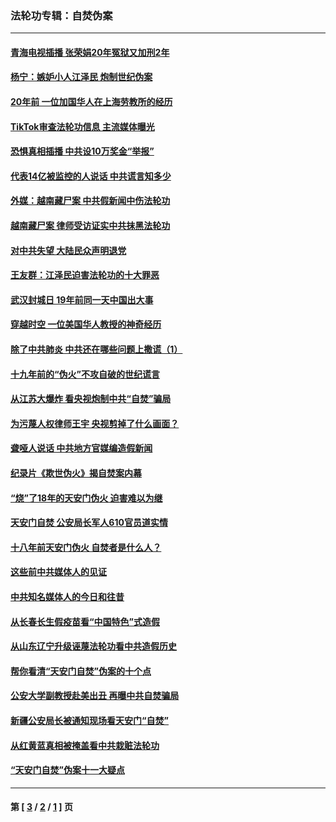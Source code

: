 ### 法轮功专辑：自焚伪案
---
#### [青海电视插播 张荣娟20年冤狱又加刑2年](../../pages/nf5562/n12738166.md?05180430) 
#### [杨宁：嫉妒小人江泽民 炮制世纪伪案](../../pages/nf5562/n12724108.md?05180430) 
#### [20年前 一位加国华人在上海劳教所的经历](../../pages/nf5562/n12707932.md?05180430) 
#### [TikTok审查法轮功信息 主流媒体曝光](../../pages/nf5562/n12362336.md?05180430) 
#### [恐惧真相插播 中共设10万奖金“举报”](../../pages/nf5562/n12306396.md?05180430) 
#### [代表14亿被监控的人说话 中共谎言知多少](../../pages/nf5562/n12297484.md?05180430) 
#### [外媒：越南藏尸案 中共假新闻中伤法轮功](../../pages/nf5562/n12264411.md?05180430) 
#### [越南藏尸案 律师受访证实中共抹黑法轮功](../../pages/nf5562/n12261878.md?05180430) 
#### [对中共失望 大陆民众声明退党](../../pages/nf5562/n12187315.md?05180430) 
#### [王友群：江泽民迫害法轮功的十大罪恶](../../pages/nf5562/n12169074.md?05180430) 
#### [武汉封城日 19年前同一天中国出大事](../../pages/nf5562/n12150901.md?05180430) 
#### [穿越时空  一位美国华人教授的神奇经历](../../pages/nf5562/n12097460.md?05180430) 
#### [除了中共肺炎 中共还在哪些问题上撒谎（1）](../../pages/nf5562/n11955770.md?05180430) 
#### [十九年前的“伪火”不攻自破的世纪谎言](../../pages/nf5562/n11813238.md?05180430) 
#### [从江苏大爆炸 看央视炮制中共“自焚”骗局](../../pages/nf5562/n11140275.md?05180430) 
#### [为污蔑人权律师王宇 央视剪掉了什么画面？](../../pages/nf5562/n11130142.md?05180430) 
#### [聋哑人说话 中共地方官媒编造假新闻](../../pages/nf5562/n11006067.md?05180430) 
#### [纪录片《欺世伪火》揭自焚案内幕](../../pages/nf5562/n11002664.md?05180430) 
#### [“烧”了18年的天安门伪火 迫害难以为继](../../pages/nf5562/n10996660.md?05180430) 
#### [天安门自焚 公安局长军人610官员道实情](../../pages/nf5562/n10997098.md?05180430) 
#### [十八年前天安门伪火 自焚者是什么人？](../../pages/nf5562/n10996556.md?05180430) 
#### [这些前中共媒体人的见证](../../pages/nf5562/n10845276.md?05180430) 
#### [中共知名媒体人的今日和往昔](../../pages/nf5562/n10843569.md?05180430) 
#### [从长春长生假疫苗看“中国特色”式造假](../../pages/nf5562/n10684053.md?05180430) 
#### [从山东辽宁升级诬蔑法轮功看中共造假历史](../../pages/nf5562/n10668272.md?05180430) 
#### [帮你看清“天安门自焚”伪案的十个点](../../pages/nf5562/n10554707.md?05180430) 
#### [公安大学副教授赴美出丑 再曝中共自焚骗局](../../pages/nf5562/n10558434.md?05180430) 
#### [新疆公安局长被通知现场看天安门“自焚”](../../pages/nf5562/n10449978.md?05180430) 
#### [从红黄蓝真相被掩盖看中共栽赃法轮功](../../pages/nf5562/n9908186.md?05180430) 
#### [“天安门自焚”伪案十一大疑点](../../pages/nf5562/n9341848.md?05180430) 

---
#### 第 [ [3](./3.md?05180430) / [2](./2.md?05180430) / [1](./1.md?05180430) ] 页
